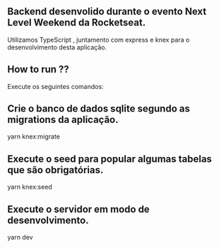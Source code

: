 ## Backend desenvolido durante o evento Next Level Weekend da Rocketseat.

Utilizamos TypeScript , juntamento com express e knex para o desenvolvimento desta aplicação.

## How to run ??

Execute os seguintes comandos:

## Crie o banco de dados sqlite segundo as migrations da aplicação.
yarn knex:migrate 

## Execute o seed para popular algumas tabelas que são obrigatórias.
yarn knex:seed

## Execute o servidor em modo de desenvolvimento.
yarn dev

